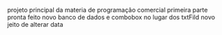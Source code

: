 projeto principal da materia de programação comercial primeira parte pronta
feito novo banco de dados e combobox no lugar dos txtFild
novo jeito de alterar  data 
